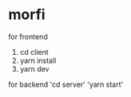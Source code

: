 # morfi

for frontend
1. cd client
2. yarn install
3. yarn dev

for backend
'cd server'
'yarn start'
